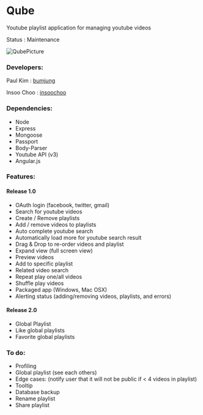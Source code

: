 Qube
==========

Youtube playlist application for managing youtube videos

Status : Maintenance

![QubePicture](https://fbcdn-sphotos-f-a.akamaihd.net/hphotos-ak-xap1/t31.0-8/10688370_10153071896192697_8977457701225123291_o.jpg)

### Developers:

Paul Kim : [bumjung](https://github.com/bumjung)

Insoo Choo : [insoochoo](https://github.com/insoochoo)

### Dependencies:

   * Node
   * Express
   * Mongoose
   * Passport
   * Body-Parser
   * Youtube API (v3)
   * Angular.js

### Features:

#### Release 1.0
   * OAuth login (facebook, twitter, gmail)
   * Search for youtube videos
   * Create / Remove playlists
   * Add / remove videos to playlists
   * Auto complete youtube search
   * Automatically load more for youtube search result
   * Drag & Drop to re-order videos and playlist
   * Expand view (full screen view)
   * Preview videos
   * Add to specific playlist
   * Related video search
   * Repeat play one/all videos
   * Shuffle play videos
   * Packaged app (Windows, Mac OSX)
   * Alerting status (adding/removing videos, playlists, and errors)

#### Release 2.0
   * Global Playlist
   * Like global playlists
   * Favorite global playlists 

### To do:
   * Profiling
   * Global playlist (see each others)
   * Edge cases: (notify user that it will not be public if < 4 videos in playlist)
   * Tooltip
   * Database backup
   * Rename playlist
   * Share playlist
